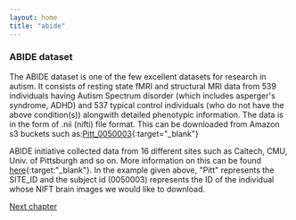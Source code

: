 ```yaml
---
layout: home
title: "abide"
---
```


### ABIDE dataset

The ABIDE dataset is one of the few excellent datasets for research in autism. It consists of resting state fMRI and structural MRI data from 539 individuals having Autism Spectrum disorder (which includes asperger's syndrome, ADHD) and 537 typical control individuals (who do not have the above condition(s)) alongwith detailed phenotypic information. The data is in the form of .nii (nifti) file format. This can be downloaded from Amazon s3 buckets such as:[Pitt_0050003](https://s3.amazonaws.com/fcp-indi/data/Projects/ABIDE_Initiative/Outputs/cpac/nofilt_noglobal/func_preproc/Pitt_0050003_func_preproc.nii.gz){:target="_blank"}

ABIDE initiative collected data from 16 different sites such as Caltech, CMU, Univ. of Pittsburgh and so on. More information on this can be found [here](http://fcon_1000.projects.nitrc.org/indi/abide/abide_I.html){:target:"_blank"}. In the example given above, "Pitt" represents the SITE_ID and the subject id (0050003) represents the ID of the individual whose NIFT brain images we would like to download. 

<a class="continue" href="AD-chapter5.html">Next chapter</a>
